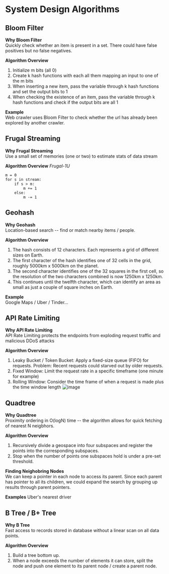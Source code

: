 # System Design Algorithms

## Bloom Filter
**Why Bloom Filter**\
Quickly check whether an item is present in a set. There could have false positives but no false negatives.

**Algorithm Overview**
1. Initialize m bits (all 0)
2. Create k hash functions with each all them mapping an input to one of the m bits
3. When inserting a new item, pass the variable through k hash functions and set the output bits to 1
4. When checking the existence of an item, pass the variable through k hash functions and check if the output bits are all 1

**Example**\
Web crawler uses Bloom Filter to check whether the url has already been explored by another crawler.

## Frugal Streaming
**Why Frugal Streaming**\
Use a small set of memories (one or two) to estimate stats of data stream

**Algorithm Overview**
*Frugal-1U*
```
m = 0
for s in stream:
    if s > m:
        m += 1
    else:
        m -= 1
```

## Geohash
**Why Geohash**\
Location-based search -- find or match nearby items / people.

**Algorithm Overview**
1. The hash consists of 12 characters. Each represents a grid of different sizes on Earth.
2. The first character of the hash identifies one of 32 cells in the grid, roughly 5000km x 5000km on the planet.
3. The second character identifies one of the 32 squares in the first cell, so the resolution of the two characters combined is now 1250km x 1250km.
4. This continues until the twelfth character, which can identify an area as small as just a couple of square inches on Earth.

**Example**\
Google Maps / Uber / Tinder...

## API Rate Limiting
**Why API Rate Limiting**\
API Rate Limiting protects the endpoints from exploding request traffic and malicious DDoS attacks

**Algorithm Overview**
1. Leaky Bucket / Token Bucket: Apply a fixed-size queue (FIFO) for requests. Problem: Recent requests could starved out by older requests.
2. Fixed Window: Limit the request rate in a specific timeframe (one minute for example)
3. Rolling Window: Consider the time frame of when a request is made plus the time window length
![image](https://user-images.githubusercontent.com/30107576/97937768-7007db00-1d34-11eb-8afd-1a559b23f7c1.png)


## Quadtree
**Why Quadtree**\
Proximity ordering in O(logN) time -- the algorithm allows for quick fetching of nearest N neigbhors.

**Algorithm Overview**
1. Recursively divide a geospace into four subspaces and register the points into the corresponding subspaces.
2. Stop when the number of points one subspaces hold is under a pre-set threshold.

**Finding Neighobring Nodes**\
We can keep a pointer in each node to access its parent. Since each parent has pointer to all its children, we could expand the search by grouping up results through parent pointers.

**Examples**
Uber's nearest driver

## B Tree / B+ Tree
**Why B Tree**\
Fast access to records stored in database without a linear scan on all data points.

**Algorithm Overview**
1. Build a tree bottom up.
2. When a node exceeds the number of elements it can store, split the node and push one element to its parent node / create a parent node.
